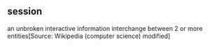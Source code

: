## session

an unbroken interactive information interchange between 2 or more entities[Source: Wikipedia (computer science)  modified]

